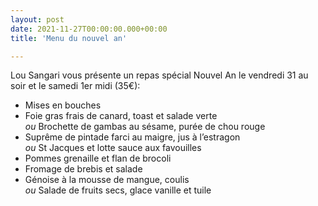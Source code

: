 ```yaml
---
layout: post
date: 2021-11-27T00:00:00.000+00:00
title: 'Menu du nouvel an'

---
```

Lou Sangari vous présente un repas spécial Nouvel An le vendredi 31 au soir et le samedi 1er midi (35€):
- Mises en bouches
- Foie gras frais de canard, toast et salade verte  
  *ou* Brochette de gambas au sésame, purée de chou rouge
- Suprême de pintade farci au maigre, jus à l’estragon  
  *ou* St Jacques et lotte sauce aux favouilles
- Pommes grenaille et flan de brocoli
- Fromage de brebis et salade
- Génoise à la mousse de mangue, coulis  
  *ou* Salade de fruits secs, glace vanille et tuile
